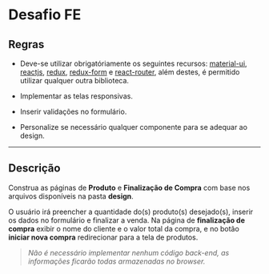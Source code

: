 # Desafio FE

## Regras

* Deve-se utilizar obrigatóriamente os seguintes recursos: [material-ui](https://material-ui.com/), [reactjs](https://reactjs.org/), [redux](https://redux.js.org/), [redux-form](https://redux-form.com) e [react-router](https://github.com/ReactTraining/react-router), além destes, é permitido utilizar qualquer outra biblioteca.

* Implementar as telas responsivas.

* Inserir validações no formulário.

* Personalize se necessário qualquer componente para se adequar ao design.

---

## Descrição

Construa as páginas de **Produto** e **Finalização de Compra** com base nos arquivos disponíveis na pasta **design**.

O usuário irá preencher a quantidade do(s) produto(s) desejado(s), inserir os dados no formulário e finalizar a venda. Na página de **finalização de compra** exibir o nome do cliente e o valor total da compra, e no botão **iniciar nova compra** redirecionar para a tela de produtos.

> *Não é necessário implementar nenhum código back-end, as informações ficarão todas armazenadas no browser.*

